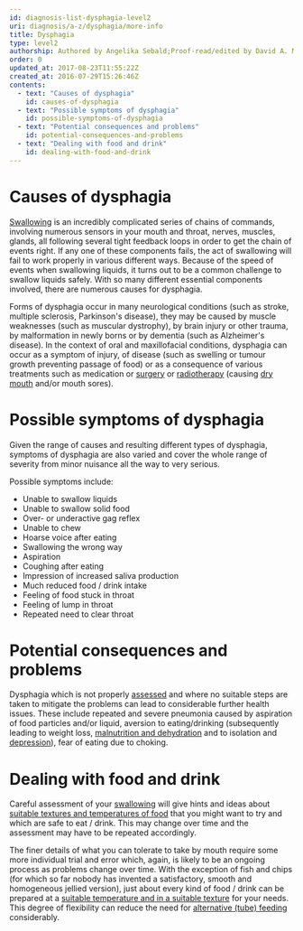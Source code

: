 ```yaml
---
id: diagnosis-list-dysphagia-level2
uri: diagnosis/a-z/dysphagia/more-info
title: Dysphagia
type: level2
authorship: Authored by Angelika Sebald;Proof-read/edited by David A. Mitchell
order: 0
updated_at: 2017-08-23T11:55:22Z
created_at: 2016-07-29T15:26:46Z
contents:
  - text: "Causes of dysphagia"
    id: causes-of-dysphagia
  - text: "Possible symptoms of dysphagia"
    id: possible-symptoms-of-dysphagia
  - text: "Potential consequences and problems"
    id: potential-consequences-and-problems
  - text: "Dealing with food and drink"
    id: dealing-with-food-and-drink
---
```


<h1 id="causes-of-dysphagia">Causes of dysphagia</h1>
<p><a href="/help/oral-food/swallowing-anatomy-physiology">Swallowing</a>    is an incredibly complicated series of chains of commands,
    involving numerous sensors in your mouth and throat, nerves,
    muscles, glands, all following several tight feedback loops
    in order to get the chain of events right. If any one of
    these components fails, the act of swallowing will fail to
    work properly in various different ways. Because of the speed
    of events when swallowing liquids, it turns out to be a common
    challenge to swallow liquids safely. With so many different
    essential components involved, there are numerous causes
    for dysphagia.</p>
<p>Forms of dysphagia occur in many neurological conditions (such
    as stroke, multiple sclerosis, Parkinson's disease),
    they may be caused by muscle weaknesses (such as muscular
    dystrophy), by brain injury or other trauma, by malformation
    in newly borns or by dementia (such as Alzheimer's disease).
    In the context of oral and maxillofacial conditions, dysphagia
    can occur as a symptom of injury, of disease (such as swelling
    or tumour growth preventing passage of food) or as a consequence
    of various treatments such as medication or <a href="/diagnosis/a-z/postoperative-problems">surgery</a>    or <a href="/treatment/radiotherapy">radiotherapy</a> (causing
    <a href="/diagnosis/a-z/xerostomia">dry mouth</a> and/or
    mouth sores).</p>
<h1 id="possible-symptoms-of-dysphagia">Possible symptoms of dysphagia</h1>
<p>Given the range of causes and resulting different types of dysphagia,
    symptoms of dysphagia are also varied and cover the whole
    range of severity from minor nuisance all the way to very
    serious.</p>
<p>Possible symptoms include:</p>
<ul>
    <li>Unable to swallow liquids</li>
    <li>Unable to swallow solid food</li>
    <li>Over- or underactive gag reflex</li>
    <li>Unable to chew</li>
    <li>Hoarse voice after eating</li>
    <li>Swallowing the wrong way</li>
    <li>Aspiration</li>
    <li>Coughing after eating</li>
    <li>Impression of increased saliva production</li>
    <li>Much reduced food / drink intake</li>
    <li>Feeling of food stuck in throat</li>
    <li>Feeling of lump in throat</li>
    <li>Repeated need to clear throat</li>
</ul>
<h1 id="potential-consequences-and-problems">Potential consequences and problems</h1>
<p>Dysphagia which is not properly <a href="/help/salt">assessed</a>    and where no suitable steps are taken to mitigate the problems
    can lead to considerable further health issues. These include
    repeated and severe pneumonia caused by aspiration of food
    particles and/or liquid, aversion to eating/drinking (subsequently
    leading to weight loss, <a href="/help/oral-food">malnutrition and dehydration</a>    and to isolation and <a href="/help/mental-health">depression</a>),
    fear of eating due to choking.</p>
<h1 id="dealing-with-food-and-drink">Dealing with food and drink</h1>
<p>Careful assessment of your <a href="/help/salt">swallowing</a>    will give hints and ideas about <a href="/help/oral-food/ttt">suitable textures and temperatures of food</a>    that you might want to try and which are safe to eat / drink.
    This may change over time and the assessment may have to
    be repeated accordingly.</p>
<p>The finer details of what you can tolerate to take by mouth require
    some more individual trial and error which, again, is likely
    to be an ongoing process as problems change over time. With
    the exception of fish and chips (for which so far nobody
    has invented a satisfactory, smooth and homogeneous jellied
    version), just about every kind of food / drink can be prepared
    at a <a href="/help/oral-food/ttt">suitable temperature and in a suitable texture</a>    for your needs. This degree of flexibility can reduce the
    need for <a href="/help/non-oral-food">alternative (tube) feeding</a>    considerably.</p>
